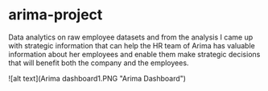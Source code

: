 # arima-project
 Data analytics on raw employee datasets and from the analysis I came up with strategic information that can help the HR team of Arima has valuable information about her employees and enable them make strategic decisions that will benefit both the company and the employees.
 
 ![alt text](Arima dashboard1.PNG "Arima Dashboard")
